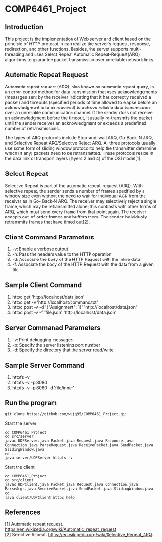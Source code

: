 # COMP6461_Project

## Introduction
This project is the implementation of Web server and client based on the principle of HTTP protocol. It can realize the server's request, response, redirection, and other functions. Besides, the server supports multi-threading and uses Select Repeat Automatic Repeat-Request(ARQ) algorithms to guarantee packet transmission over unreliable network links.

## Automatic Repeat Request
Automatic repeat request (ARQ), also known as automatic repeat query, is an error-control method for data transmission that uses acknowledgements (messages sent by the receiver indicating that it has correctly received a packet) and timeouts (specified periods of time allowed to elapse before an acknowledgment is to be received) to achieve reliable data transmission over an unreliable communication channel. If the sender does not receive an acknowledgment before the timeout, it usually re-transmits the packet until the sender receives an acknowledgment or exceeds a predefined number of retransmissions.

The types of ARQ protocols include Stop-and-wait ARQ, Go-Back-N ARQ, and Selective Repeat ARQ/Selective Reject ARQ. All three protocols usually use some form of sliding window protocol to help the transmitter determine which (if any) packets need to be retransmitted. These protocols reside in the data link or transport layers (layers 2 and 4) of the OSI model[1].

## Select Repeat
Selective Repeat is part of the automatic repeat-request (ARQ). With selective repeat, the sender sends a number of frames specified by a window size even without the need to wait for individual ACK from the receiver as in Go- Back-N ARQ. The receiver may selectively reject a single frame, which may be retransmitted alone; this contrasts with other forms of ARQ, which must send every frame from that point again. The receiver accepts out-of-order frames and buffers them. The sender individually retransmits frames that have timed out[2].

## Client Command Parameters
1. -v: Enable a verbose output
2. -h: Pass the headers value to the HTTP operation
3. -d: Associate the body of the HTTP Request with the inline data
4. -f: Associate the body of the HTTP Request with the data from a given file

## Sample Client Command
1. httpc get 'http://localhost/data.json'
2. httpc get -v 'http://localhost/command.txt'
3. httpc post -v -d '{"Assignment": 1}' 'http://localhost/data.json'
4. httpc post -v -f 'file.json' 'http://localhost/data.json'

## Server Commanad Parameters
1. -v: Print debugging messages
2. -p: Specify the server listening port number
3. -d: Specify the directory that the server read/write

## Sample Server Command
1. httpfs -v
2. httpfs -v -p 8080
3. httpfs -v -p 8080 -d 'file/inner'

## Run the program
    git clone https://github.com/wujq95/COMP6461_Project.git
Start the server

    cd COMP6461_Project
    cd src/server
    javac UDPServer.java Packet.java Request.java Response.java Connection.java ParseRequest.java ReceivePacket.java SendPacket.java SlidingWindow.java
    cd ..
    java server/UDPServer httpfs -v
Start the client

    cd COMP6461_Project
    cd src/client
    javac UDPClient.java Packet.java Request.java Connection.java ParseArgs.java ReceivePacket.java SendPacket.java SlidingWindow.java
    cd ..
    java client/UDPClient httpc help

## References
[1] Automatic repeat request. https://en.wikipedia.org/wiki/Automatic_repeat_request  
[2] Selective Repeat. https://en.wikipedia.org/wiki/Selective_Repeat_ARQ.
 
